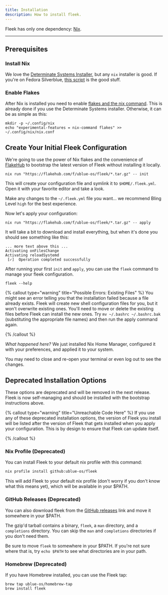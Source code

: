 ```yaml
---
title: Installation
description: How to install fleek.
---
```


Fleek has only one dependency: [Nix](https://nixos.org/).

---

## Prerequisites

### Install Nix

We love the [Determinate Systems Installer](https://zero-to-nix.com/), but any `nix` installer is good. If you're on Fedora Silverblue, [this script](https://github.com/dnkmmr69420/nix-installer-scripts/blob/main/installer-scripts/silverblue-nix-installer.sh) is the good stuff.

### Enable Flakes

After Nix is installed you need to enable [flakes and the nix command](https://nixos.wiki/wiki/Flakes). This is already done if you use the Determinate Systems installer. Otherwise, it can be as simple as this:

```shell
mkdir -p ~/.config/nix
echo "experimental-features = nix-command flakes" >> ~/.config/nix/nix.conf
```

## Create Your Initial Fleek Configuration

We're going to use the power of Nix flakes and the convenience of [FlakeHub](https://flakehub.com) to bootstrap the latest version of Fleek without installing it locally.

```shell
nix run "https://flakehub.com/f/ublue-os/fleek/*.tar.gz" -- init
```

This will create your configuration file and symlink it to `$HOME/.fleek.yml`. Open it with your favorite editor and take a look.

Make any changes to the `~/.fleek.yml` file you want... we recommend Bling Level `high` for the best experience.  

Now let's apply your configuration:

```shell
nix run "https://flakehub.com/f/ublue-os/fleek/*.tar.gz" -- apply
```

It will take a bit to download and install everything, but when it's done you should see something like this:
       
```shell
... more text above this ...
Activating onFilesChange
Activating reloadSystemd
 [✓]  Operation completed successfully
```

After running your first `init` and `apply`, you can use the `fleek` command to manage your fleek configuration.

```shell
fleek --help
```

{% callout type="warning" title="Possible Errors: Existing Files" %}
You might see an error telling you that the installation failed because a file already exists. Fleek will create new shell configuration files for you, but it won't overwrite existing ones. You'll need to move or delete the existing files before Fleek can install the new ones. Try `mv ~/.bashrc ~/.bashrc.bak` (substituting the appropriate file names) and then run the apply command again.

{% /callout %}

*What happened here?* We just installed Nix Home Manager, configured it with your preferences, and applied it to your system. 

You may need to close and re-open your terminal or even log out to see the changes.

## Deprecated Installation Options

These options are deprecated and will be removed in the next release. Fleek is now self-managing and should be installed with the bootstrap instructions above.

{% callout type="warning" title="Unreachable Code Here" %}
If you use any of these deprecated installation options, the version of Fleek you install will be listed after the version of Fleek that gets installed when you apply your configuration. This is by design to ensure that Fleek can update itself.

{% /callout %}

### Nix Profile (Deprecated)

You can install Fleek to your default nix profile with this command:

```bash
nix profile install github:ublue-os/fleek
```

This will add Fleek to your default nix profile (don't worry if you don't know what this means yet), which will be available in your $PATH.

### GitHub Releases (Deprecated)

You can also download fleek from the [GitHub releases](https://github.com/ublue-os/fleek/releases) link and move it somewhere in your $PATH.

The gzip'd tarball contains a binary, `fleek`, a `man` directory, and a `completions` directory. You can skip the `man` and `completions` directories if you don't need them.

Be sure to move `fleek` to somewhere in your $PATH. If you're not sure where that is, try `echo $PATH` to see what directories are in your path.

### Homebrew (Deprecated)

If you have Homebrew installed, you can use the Fleek tap:

```shell
brew tap ublue-os/homebrew-tap
brew install fleek
```
